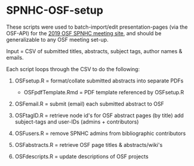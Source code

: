 # SPNHC-OSF-setup

These scripts were used to batch-import/edit presentation-pages (via the OSF-API) for the [2019 OSF SPNHC meeting site](https://osf.io/view/SPNHC2019), and should be generalizable to any OSF meeting set-up. 

Input = CSV of submitted titles, abstracts, subject tags, author names & emails.

Each script loops through the CSV to do the following:

1. OSFsetup.R = format/collate submitted abstracts into separate PDFs
   - OSFpdfTemplate.Rmd = PDF template referenced by OSFsetup.R
2. OSFemail.R = submit (email) each submitted abstract to OSF
3. OSFtagID.R = retrieve node id's for OSF abstract pages (by title) add subject-tags and user-IDs (admins + contributors)
4. OSFusers.R = remove SPNHC admins from bibliographic contributors

5. OSFabstracts.R = retrieve OSF page titles & abstracts/wiki's
6. OSFdescripts.R = update descriptions of OSF projects
